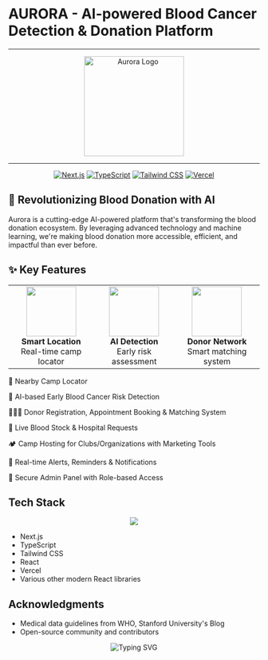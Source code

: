 # AURORA - AI-powered Blood Cancer Detection & Donation Platform




---

<div align="center">
<img src="https://github.com/user-attachments/assets/26b36d9e-5f13-434b-9c75-b68ada7edd10" alt="Aurora Logo" width="200"/>

---

  
  [![Next.js](https://img.shields.io/badge/Next.js-000000?style=for-the-badge&logo=next.js&logoColor=white)](https://nextjs.org/)
  [![TypeScript](https://img.shields.io/badge/TypeScript-007ACC?style=for-the-badge&logo=typescript&logoColor=white)](https://www.typescriptlang.org/)
  [![Tailwind CSS](https://img.shields.io/badge/Tailwind_CSS-38B2AC?style=for-the-badge&logo=tailwind-css&logoColor=white)](https://tailwindcss.com/)
  [![Vercel](https://img.shields.io/badge/Vercel-000000?style=for-the-badge&logo=vercel&logoColor=white)](https://vercel.com)
  
</div>  

## 🌟 Revolutionizing Blood Donation with AI

Aurora is a cutting-edge AI-powered platform that's transforming the blood donation ecosystem. By leveraging advanced technology and machine learning, we're making blood donation more accessible, efficient, and impactful than ever before.

## ✨ Key Features

<div align="center">
  <table>
    <tr>
      <td align="center">
        <img src="https://github.com/user-attachments/assets/4a33f45c-c246-46e0-8e74-e2282d5e280d" width="100"/>
        <br/>
        <b>Smart Location</b>
        <br/>
        Real-time camp locator
      </td>
      <td align="center">
        <img src="https://github.com/user-attachments/assets/f6e096f2-4e31-4425-a09d-a2a1bc082e72" width="100"/>
        <br/>
        <b>AI Detection</b>
        <br/>
        Early risk assessment
      </td>
      <td align="center">
        <img src="https://github.com/user-attachments/assets/d973c3a4-c4ca-4a94-9fc5-3e13df0193d6" width="100"/>
        <br/>
        <b>Donor Network</b>
        <br/>
        Smart matching system
      </td>
    </tr>
  </table>
</div>


📍 Nearby Camp Locator

🧬 AI-based Early Blood Cancer Risk Detection

🧑‍🤝‍🧑 Donor Registration, Appointment Booking & Matching System

🏥 Live Blood Stock & Hospital Requests

🏕️ Camp Hosting for Clubs/Organizations with Marketing Tools

🔔 Real-time Alerts, Reminders & Notifications

🔐 Secure Admin Panel with Role-based Access



## Tech Stack

<div align="center">
  <img src="https://skillicons.dev/icons?i=nextjs,ts,tailwind,react,vercel,git&theme=dark" />
</div>

- Next.js
- TypeScript
- Tailwind CSS
- React
- Vercel
- Various other modern React libraries

## Acknowledgments

- Medical data guidelines from WHO, Stanford University's Blog
- Open-source community and contributors


<div align="center">
  <img src="https://readme-typing-svg.herokuapp.com?font=Fira+Code&weight=500&size=20&pause=1000&color=3B82F6&center=true&vCenter=true&width=600&height=50&lines=Made+with+❤️+by+the+Aurora+Team" alt="Typing SVG" />
</div>
